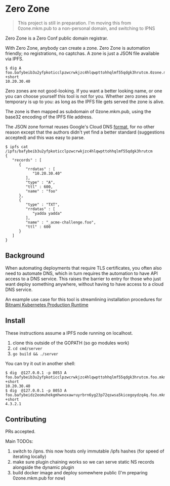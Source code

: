 # Zero Zone

> This project is still in preparation. I'm moving this from 0zone.mkm.pub to a non-personal domain, and switching to IPNS

Zero Zone is a Zero Conf public domain registrar. 

With Zero Zone, anybody can create a zone. Zero Zone is automation friendly; no registrations, no captchas.
A zone is just a JSON file available via IPFS.

```
$ dig A foo.bafybeib3u2yfpkoticclpzwcrwkjzc4hlqwpttohhqlmf55qdgk3hrutcm.0zone.mkm.pub +short
10.20.30.40
```

Zero zones are not good-looking. If you want a better looking name, or one you can choose yourself this tool is not for you.
Whether zero zones are temporary is up to you: as long as the IPFS file gets served the zone is alive.

The zone is then mapped as subdomain of 0zone.mkm.pub, using the base32 encoding
of the IPFS file address.

The JSON zone format reuses Google's Cloud DNS [format](https://cloud.google.com/dns/records/json-record),
for no other reason except that the authors didn't yet find a better standard (suggestions accepted) and this was easy to parse.

```
$ ipfs cat /ipfs/bafybeib3u2yfpkoticclpzwcrwkjzc4hlqwpttohhqlmf55qdgk3hrutcm
{
   "records" : [
      {
         "rrdatas" : [
            "10.20.30.40"
         ],
         "type" : "A",
         "ttl" : 600,
         "name" : "foo"
      },
      {
         "type" : "TXT",
         "rrdatas" : [
            "yadda yadda"
         ],
         "name" : "_acme-challenge.foo",
         "ttl" : 600
      }
   ]
}

```

## Background

When automating deployments that require TLS certificates, you often also need to automate DNS,
which in turn requires the automation to have API access to a DNS service. This raises the barrier to entry
for those who just want deploy something anywhere, without having to have access to a cloud DNS service.

An example use case for this tool is streamlining installation procedures for [Bitnami Kubernetes Production Runtime](https://github.com/bitnami/kube-prod-runtime/tree/master/kubeprod)

## Install

These instructions assume a IPFS node running on localhost.

1. clone this outside of the GOPATH (so go modules work)
2. `cd cmd/server`
3. `go build && ./server`

You can try it out in another shell:

```
$ dig  @127.0.0.1 -p 8053 A foo.bafybeib3u2yfpkoticclpzwcrwkjzc4hlqwpttohhqlmf55qdgk3hrutcm.foo.mkm.pub +short
10.20.30.40
$ dig  @127.0.0.1 -p 8053 A foo.bafybeidz2eomuhekgmhwnoxawruyrbrn6yg23p72qswsa5kicegoydzq4q.foo.mkm.pub +short
4.3.2.1
```

## Contributing

PRs accepted.

Main TODOs:

1. switch to /ipns. this now hosts only immutable /ipfs hashes (for speed of iterating locally)
2. make sure plugin chaining works so we can serve static NS records alongside the dynamic plugin
3. build docker image and deploy somewhere public (I'm preparing 0zone.mkm.pub for now)
